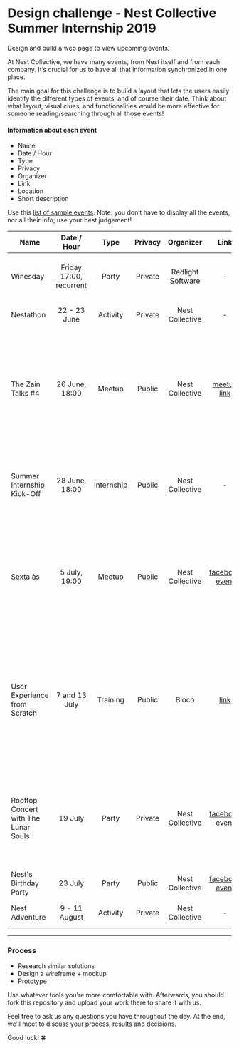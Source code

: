 # Design challenge - Nest Collective Summer Internship 2019

Design and build a web page to view upcoming events. 

At Nest Collective, we have many events, from Nest itself and from each company. It’s crucial for us to have all that information synchronized in one place. 

The main goal for this challenge is to build a layout that lets the users easily identify the different types of events, and of course their date. Think about what layout, visual clues, and functionalities would be more effective for someone reading/searching through all those events!

#### Information about each event
* Name
* Date / Hour
* Type
* Privacy
* Organizer
* Link
* Location
* Short description

Use this [list of sample events](https://docs.google.com/spreadsheets/d/1B_JRkkUW2KgO4bBZsxTj9ItvdPE3N7aktkKzOTStsrQ/edit?usp=sharing). Note: you don’t have to display all the events, nor all their info; use your best judgement!

| Name        | Date / Hour           | Type  | Privacy | Organizer	| Link	| Location | Description
| ------------- |:-------------:|:-----:|:-----:|:-----:|:-----:|:-----:|:-----|
Winesday |	Friday 17:00, recurrent	| Party	| Private	| Redlight Software	| -	| Nest	| Join us in the lobby for some wine and board games. |
|Nestathon |	22 - 23 June |	Activity |	Private |	Nest Collective	| - |	Nest |	Nest internal hackathon. |
|The Zain Talks #4	| 26 June, 18:00	| Meetup	| Public |	Nest Collective	| [meetup link](www.meetup.com/pt-BR/zain-talks/events/250842619/)	| Nest |	The Zain Talks is a Design meetup that joins food&drinks, meeting interesting people and listening to theme specific talks. |
| Summer Internship Kick-Off	| 28 June, 18:00 |	Internship	| Public	| Nest Collective	| - |	Nest	| Meetup to welcome our newest interns to the Nest and kick-off this year's internship. |
| Sexta às | 5 July, 19:00 |	Meetup	| Public	| Nest Collective	| [facebook event](www.facebook.com/events/149180632416138/)	| Nest |	Come meet new people, catch up with the old ones, while using this opportunity to be aware of what's going on in the city of Coimbra. |
| User Experience from Scratch	| 7 and 13 July |	Training	| Public	| Bloco	| [link](www.bloco.io/events-archive/2017/user-experience-design-from-scratch)	| Casa das Artes	| Learn to design the User Experience of digital products. Understand the processes for each challenge, the tools and the language used. |
| Rooftop Concert with The Lunar Souls	| 19 July |	Party	| Private	| Nest Collective |	[facebook event](www.facebook.com/events/1374280999321587/)	| Nest	| Music + Pizza + Beer +Sunset + Rooftop + Sushi + Gin Tónico + Beach + Sand + Sea + Babes + Bikini + Tan + Capivaras |
| Nest's Birthday Party	| 23 July	| Party	| Public	| Nest Collective	| [facebook event](www.facebook.com/events/182385445427647/)	| Nest |	- |
| Nest Adventure	| 9 - 11 August	| Activity |	Private	| Nest Collective |	-	| Figueira da Foz |	Weekend of Surf at Cabedelo. |

---

### Process
* Research similar solutions
* Design a wireframe + mockup
* Prototype


Use whatever tools you're more comfortable with. Afterwards, you should fork this repository and upload your work there to share it with us.

Feel free to ask us any questions you have throughout the day. At the end, we’ll meet to discuss your process, results and decisions.

Good luck! 🍀


